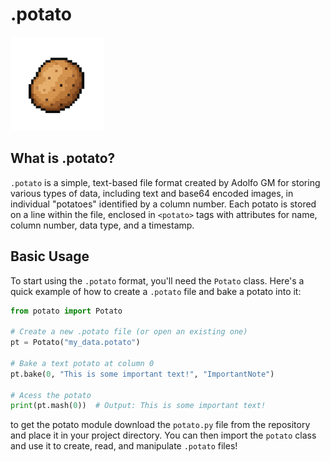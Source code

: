 # .potato
<img src="potaton.png" height="150px">

## What is .potato?

`.potato` is a simple, text-based file format created by Adolfo GM for storing various types of data, including text and base64 encoded images, in individual "potatoes" identified by a column number. Each potato is stored on a line within the file, enclosed in `<potato>` tags with attributes for name, column number, data type, and a timestamp.

## Basic Usage

To start using the `.potato` format, you'll need the `Potato` class. Here's a quick example of how to create a `.potato` file and bake a potato into it:

```python
from potato import Potato

# Create a new .potato file (or open an existing one)
pt = Potato("my_data.potato")

# Bake a text potato at column 0
pt.bake(0, "This is some important text!", "ImportantNote")

# Acess the potato
print(pt.mash(0))  # Output: This is some important text!

```

to get the potato module download the `potato.py` file from the repository and place it in your project directory. You can then import the `potato` class and use it to create, read, and manipulate `.potato` files!

